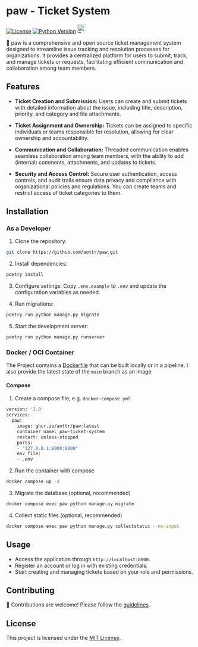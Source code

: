 # paw - Ticket System

[![License](https://img.shields.io/badge/license-MIT-blue.svg)](LICENSE)
[![Python Version](https://img.shields.io/badge/python-3.12-blue.svg)](https://www.python.org/downloads/release/python-3120/)
<a href='https://ko-fi.com/alexottr' target='_blank'><img height='35' style='border:0px;height:24px;' src='https://az743702.vo.msecnd.net/cdn/kofi3.png?v=0' border='0' alt='Buy Me a Coffee at ko-fi.com'></a>

🚀 paw is a comprehensive and open source ticket management system designed to streamline issue tracking and resolution processes for organizations. It provides a centralized platform for users to submit, track, and manage tickets or requests, facilitating efficient communication and collaboration among team members.

## Features

- **Ticket Creation and Submission:** Users can create and submit tickets with detailed information about the issue, including title, description, priority, and category and file attachments.

- **Ticket Assignment and Ownership:** Tickets can be assigned to specific individuals or teams responsible for resolution, allowing for clear ownership and accountability.

- **Communication and Collaboration:** Threaded communication enables seamless collaboration among team members, with the ability to add (internal) comments, attachments, and updates to tickets.

- **Security and Access Control:** Secure user authentication, access controls, and audit trails ensure data privacy and compliance with organizational policies and regulations. You can create teams and restrict access of ticket categories to them.

## Installation

### As a Developer

1. Clone the repository:

```bash
git clone https://github.com/aottr/paw.git
```

2. Install dependencies:

```bash
poetry install
```

3. Configure settings:
   Copy `.env.example` to `.env` and update the configuration variables as needed.

4. Run migrations:

```bash
poetry run python manage.py migrate
```

5. Start the development server:

```bash
poetry run python manage.py runserver
```

### Docker / OCI Container

The Project contains a [Dockerfile](Dockerfile) that can be built locally or in a pipeline. I also provide the latest state of the `main` branch as an image

#### Compose

1. Create a compose file, e.g. `docker-compose.yml`

```bash
version: '3.8'
services:
  paw:
    image: ghcr.io/aottr/paw:latest
    container_name: paw-ticket-system
    restart: unless-stopped
    ports:
    - "127.0.0.1:8000:8000"
    env_file:
    - .env
```

2. Run the container with compose

```bash
docker compose up -d
```

3. Migrate the database (optional, recommended)

```bash
docker compose exec paw python manage.py migrate
```

4. Collect static files (optional, recommended)

```bash
docker compose exec paw python manage.py collectstatic --no-input
```

## Usage

- Access the application through `http://localhost:8000`.
- Register an account or log in with existing credentials.
- Start creating and managing tickets based on your role and permissions.

## Contributing

🙌 Contributions are welcome! Please follow the [guidelines](CONTRIBUTING.md).

## License

This project is licensed under the [MIT License](LICENSE).
